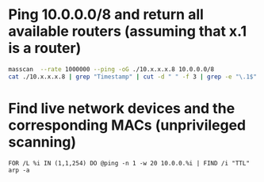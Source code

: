 # Ping 10.0.0.0/8 and return all available routers (assuming that x.1 is a router)
```sh
masscan  --rate 1000000 --ping -oG ./10.x.x.x.8 10.0.0.0/8
cat ./10.x.x.x.8 | grep "Timestamp" | cut -d " " -f 3 | grep -e "\.1$" | sort
```

# Find live network devices and the corresponding MACs (unprivileged scanning)
```batchfile
FOR /L %i IN (1,1,254) DO @ping -n 1 -w 20 10.0.0.%i | FIND /i "TTL"
arp -a
```
